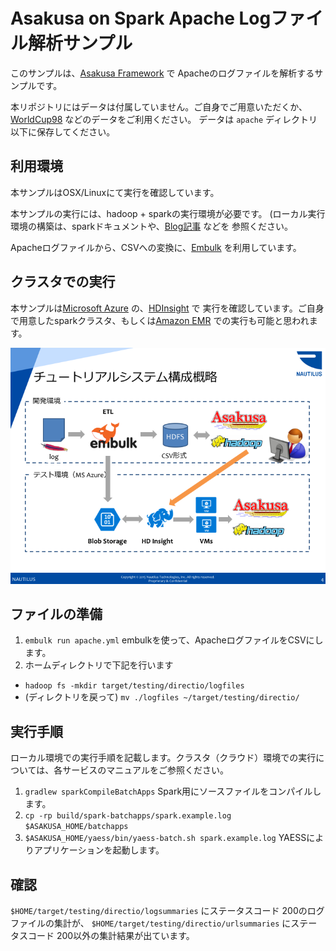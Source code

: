 # Asakusa on Spark Apache Logファイル解析サンプル

このサンプルは、[Asakusa Framework](http://www.asakusafw.com/) で
Apacheのログファイルを解析するサンプルです。

本リポジトリにはデータは付属していません。ご自身でご用意いただくか、
[WorldCup98](http://ita.ee.lbl.gov/html/contrib/WorldCup.html) などのデータをご利用ください。
データは `apache` ディレクトリ以下に保存してください。

## 利用環境

本サンプルはOSX/Linuxにて実行を確認しています。

本サンプルの実行には、hadoop + sparkの実行環境が必要です。
(ローカル実行環境の構築は、sparkドキュメントや、[Blog記事](http://qiita.com/bohnen/items/aaf60107c12bcad44645) などを
参照ください。

Apacheログファイルから、CSVへの変換に、[Embulk](https://github.com/embulk/embulk) を利用しています。

## クラスタでの実行

本サンプルは[Microsoft Azure](https://azure.microsoft.com/ja-jp/) の、[HDInsight](https://azure.microsoft.com/ja-jp/services/hdinsight/) で
実行を確認しています。ご自身で用意したsparkクラスタ、もしくは[Amazon EMR](https://docs.aws.amazon.com/ja_jp/ElasticMapReduce/latest/DeveloperGuide/emr-what-is-emr.html) での実行も可能と思われます。

![利用イメージ](imgs/azure.png)

## ファイルの準備

1. `embulk run apache.yml` embulkを使って、ApacheログファイルをCSVにします。
2. ホームディレクトリで下記を行います
  * `hadoop fs -mkdir target/testing/directio/logfiles`
  * (ディレクトリを戻って) `mv ./logfiles ~/target/testing/directio/`

## 実行手順

ローカル環境での実行手順を記載します。クラスタ（クラウド）環境での実行については、各サービスのマニュアルをご参照ください。

1. `gradlew sparkCompileBatchApps` Spark用にソースファイルをコンパイルします。
2. `cp -rp build/spark-batchapps/spark.example.log $ASAKUSA_HOME/batchapps` 
3. `$ASAKUSA_HOME/yaess/bin/yaess-batch.sh spark.example.log` YAESSによりアプリケーションを起動します。

## 確認
`$HOME/target/testing/directio/logsummaries` にステータスコード 200のログファイルの集計が、
`$HOME/target/testing/directio/urlsummaries` にステータスコード 200以外の集計結果が出ています。



